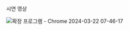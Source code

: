 시연 영상

![확장 프로그램 - Chrome 2024-03-22 07-46-17](https://github.com/dabin8693/captcha-model/assets/67405842/bbb4f92c-aaff-4ce4-96e7-cb22593d989b)

<a src="https://github.com/dabin8693/captcha-model/assets/67405842/28471a95-19cf-4fee-89df-a1cbd2dad43f"/>

